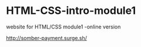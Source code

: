 # HTML-CSS-intro-module1 

website for HTML/CSS module1
    -online version
    
http://somber-payment.surge.sh/
